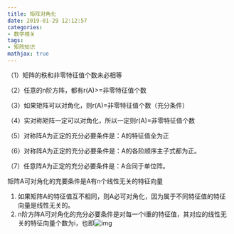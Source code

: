 ```yaml
---
title: 矩阵对角化
date: 2019-01-29 12:12:57
categories: 
- 数学相关
tags:
- 矩阵知识
mathjax: true
---
```




（1）矩阵的秩和非零特征值个数未必相等

（2）任意的n阶方阵，都有r(A)>=非零特征值个数

（3）如果矩阵可以对角化，则r(A)=非零特征值个数（充分条件）

（4）实对称矩阵一定可以对角化，所以一定则r(A)=非零特征值个数



（5）对称阵A为正定的充分必要条件是：A的特征值全为正

（6）对称阵A为正定的充分必要条件是：A的各阶顺序主子式都为正。

（7）任意阵A为正定的充分必要条件是：A合同于单位阵。



矩阵A可对角化的充要条件是A有n个线性无关的特征向量

1. 如果矩阵A的特征值互不相同，则A必可对角化，因为属于不同特征值的特征向量是线性无关的。
2. n阶方阵A可对角化的充分必要条件是对每一个i重的特征值，其对应的线性无关的特征向量个数为i，也即![img](https://app.yinxiang.com/shard/s27/res/daad4136-a8a4-487e-83f2-52bd59f218c1/Image.png)